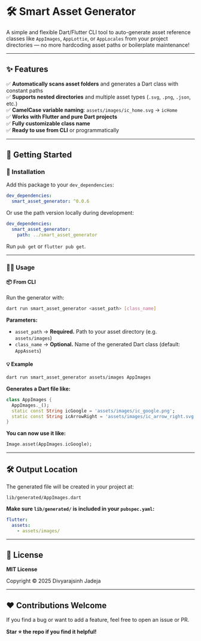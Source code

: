 # 🛠️ Smart Asset Generator

A simple and flexible Dart/Flutter CLI tool to auto-generate asset reference classes like `AppImages`, `AppLottie`, or `AppLocales` from your project directories — no more hardcoding asset paths or boilerplate maintenance!

---

## ✨ Features

✅ **Automatically scans asset folders** and generates a Dart class with constant paths  
✅ **Supports nested directories** and multiple asset types (`.svg`, `.png`, `.json`, etc.)  
✅ **CamelCase variable naming**: `assets/images/ic_home.svg` → `icHome`  
✅ **Works with Flutter and pure Dart projects**  
✅ **Fully customizable class name**  
✅ **Ready to use from CLI** or programmatically

---

## 🚀 Getting Started

### 🔧 Installation

Add this package to your `dev_dependencies`:

```yaml
dev_dependencies:
  smart_asset_generator: ^0.0.6
```

Or use the path version locally during development:

```yaml
dev_dependencies:
  smart_asset_generator:
    path: ../smart_asset_generator
```

Run `pub get` or `flutter pub get`.

---

### 🏃‍♂️ Usage

#### 📦 From CLI

Run the generator with:

```bash
dart run smart_asset_generator <asset_path> [class_name]
```

**Parameters:**
- `asset_path` → **Required.** Path to your asset directory (e.g. `assets/images`)
- `class_name` → **Optional.** Name of the generated Dart class (default: `AppAssets`)

#### 💡 Example

```bash
dart run smart_asset_generator assets/images AppImages
```

**Generates a Dart file like:**

```dart
class AppImages {
  AppImages._();
  static const String icGoogle = 'assets/images/ic_google.png';
  static const String icArrowRight = 'assets/images/ic_arrow_right.svg';
}
```

**You can now use it like:**

```dart
Image.asset(AppImages.icGoogle);
```

---

## 🛠 Output Location

The generated file will be created in your project at:

```
lib/generated/AppImages.dart
```

**Make sure `lib/generated/` is included in your `pubspec.yaml`:**

```yaml
flutter:
  assets:
    - assets/images/
```

---

## 📄 License

**MIT License**

Copyright © 2025 Divyarajsinh Jadeja

---

## ❤️ Contributions Welcome

If you find a bug or want to add a feature, feel free to open an issue or PR.

**Star ⭐ the repo if you find it helpful!**